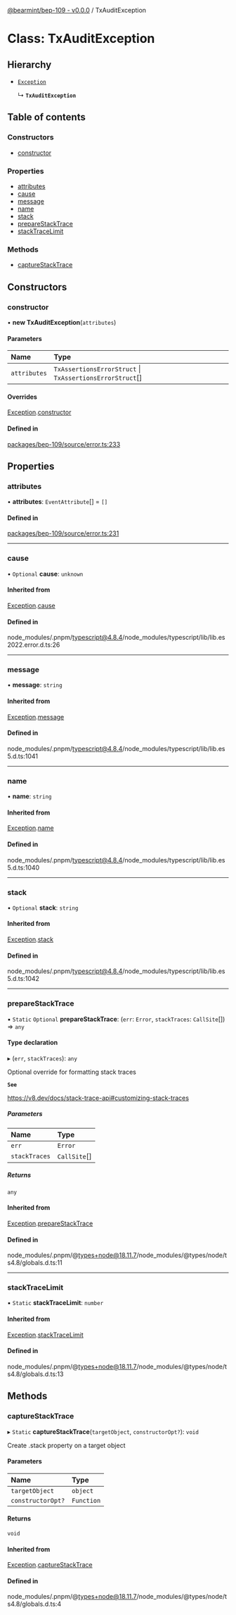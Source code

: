 [@bearmint/bep-109 - v0.0.0](../README.md) / TxAuditException

# Class: TxAuditException

## Hierarchy

- [`Exception`](Exception.md)

  ↳ **`TxAuditException`**

## Table of contents

### Constructors

- [constructor](TxAuditException.md#constructor)

### Properties

- [attributes](TxAuditException.md#attributes)
- [cause](TxAuditException.md#cause)
- [message](TxAuditException.md#message)
- [name](TxAuditException.md#name)
- [stack](TxAuditException.md#stack)
- [prepareStackTrace](TxAuditException.md#preparestacktrace)
- [stackTraceLimit](TxAuditException.md#stacktracelimit)

### Methods

- [captureStackTrace](TxAuditException.md#capturestacktrace)

## Constructors

### constructor

• **new TxAuditException**(`attributes`)

#### Parameters

| Name | Type |
| :------ | :------ |
| `attributes` | `TxAssertionsErrorStruct` \| `TxAssertionsErrorStruct`[] |

#### Overrides

[Exception](Exception.md).[constructor](Exception.md#constructor)

#### Defined in

[packages/bep-109/source/error.ts:233](https://github.com/bearmint/bearmint/blob/main/packages/bep-109/source/error.ts#L233)

## Properties

### attributes

• **attributes**: `EventAttribute`[] = `[]`

#### Defined in

[packages/bep-109/source/error.ts:231](https://github.com/bearmint/bearmint/blob/main/packages/bep-109/source/error.ts#L231)

___

### cause

• `Optional` **cause**: `unknown`

#### Inherited from

[Exception](Exception.md).[cause](Exception.md#cause)

#### Defined in

node_modules/.pnpm/typescript@4.8.4/node_modules/typescript/lib/lib.es2022.error.d.ts:26

___

### message

• **message**: `string`

#### Inherited from

[Exception](Exception.md).[message](Exception.md#message)

#### Defined in

node_modules/.pnpm/typescript@4.8.4/node_modules/typescript/lib/lib.es5.d.ts:1041

___

### name

• **name**: `string`

#### Inherited from

[Exception](Exception.md).[name](Exception.md#name)

#### Defined in

node_modules/.pnpm/typescript@4.8.4/node_modules/typescript/lib/lib.es5.d.ts:1040

___

### stack

• `Optional` **stack**: `string`

#### Inherited from

[Exception](Exception.md).[stack](Exception.md#stack)

#### Defined in

node_modules/.pnpm/typescript@4.8.4/node_modules/typescript/lib/lib.es5.d.ts:1042

___

### prepareStackTrace

▪ `Static` `Optional` **prepareStackTrace**: (`err`: `Error`, `stackTraces`: `CallSite`[]) => `any`

#### Type declaration

▸ (`err`, `stackTraces`): `any`

Optional override for formatting stack traces

**`See`**

https://v8.dev/docs/stack-trace-api#customizing-stack-traces

##### Parameters

| Name | Type |
| :------ | :------ |
| `err` | `Error` |
| `stackTraces` | `CallSite`[] |

##### Returns

`any`

#### Inherited from

[Exception](Exception.md).[prepareStackTrace](Exception.md#preparestacktrace)

#### Defined in

node_modules/.pnpm/@types+node@18.11.7/node_modules/@types/node/ts4.8/globals.d.ts:11

___

### stackTraceLimit

▪ `Static` **stackTraceLimit**: `number`

#### Inherited from

[Exception](Exception.md).[stackTraceLimit](Exception.md#stacktracelimit)

#### Defined in

node_modules/.pnpm/@types+node@18.11.7/node_modules/@types/node/ts4.8/globals.d.ts:13

## Methods

### captureStackTrace

▸ `Static` **captureStackTrace**(`targetObject`, `constructorOpt?`): `void`

Create .stack property on a target object

#### Parameters

| Name | Type |
| :------ | :------ |
| `targetObject` | `object` |
| `constructorOpt?` | `Function` |

#### Returns

`void`

#### Inherited from

[Exception](Exception.md).[captureStackTrace](Exception.md#capturestacktrace)

#### Defined in

node_modules/.pnpm/@types+node@18.11.7/node_modules/@types/node/ts4.8/globals.d.ts:4
